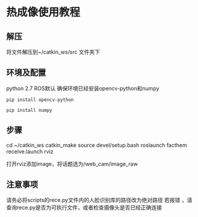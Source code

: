# 热成像使用教程
## 解压
将文件解压到~/catkin_ws/src 文件夹下
## 环境及配置
python 2.7 ROS默认
确保环境已经安装opencv-python和numpy
```
pip install opencv-python
```
```
pip install numpy
```
## 步骤
cd ~/catkin_ws
catkin_make
source devel/setup.bash
roslaunch facthem receive.launch
rviz

打开rviz添加image，将话题选为/web_cam/image_raw
## 注意事项
请务必将scripts的rece.py文件内的人脸识别库的路径改为绝对路径
若报错 ，请查询rece.py是否为可执行文件，或者检查摄像头是否已经正确连接
